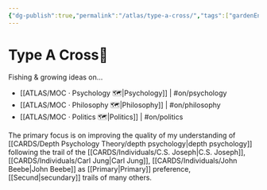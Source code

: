```yaml
---
{"dg-publish":true,"permalink":"/atlas/type-a-cross/","tags":["gardenEntry"],"noteIcon":1,"created":"2023-01-02T16:17:52.012+01:00","updated":"2023-04-10T16:59:42.665+02:00"}
---
```


# Type A Cross💠 

Fishing & growing ideas on...
- [[ATLAS/MOC · Psychology 🗺️\|Psychology]] | #on/psychology 
- [[ATLAS/MOC · Philosophy 🗺️\|Philosophy]]  | #on/philosophy
- [[ATLAS/MOC · Politics 🗺️\|Politics]] | #on/politics 

The primary focus is on improving the quality of my understanding of [[CARDS/Depth Psychology Theory/depth psychology\|depth psychology]] following the trail of the [[CARDS/Individuals/C.S. Joseph\|C.S. Joseph]], [[CARDS/Individuals/Carl Jung\|Carl Jung]], [[CARDS/Individuals/John Beebe\|John Beebe]] as [[Primary\|Primary]] preference, [[Secund\|secundary]] trails of many others. 
